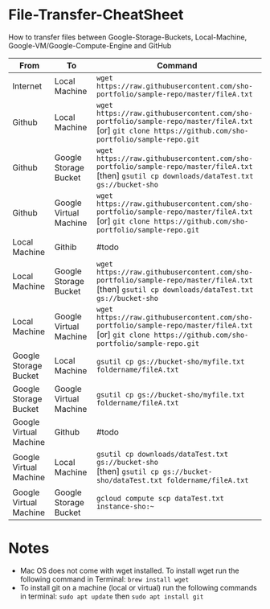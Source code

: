# File-Transfer-CheatSheet
How to transfer files between Google-Storage-Buckets, Local-Machine, Google-VM/Google-Compute-Engine and GitHub

| From                   | To                     | Command
| ---------------------- | ---------------------- | ---------------------------------------------------------------------------------------------------------------- 
| Internet               | Local Machine          | ```wget https://raw.githubusercontent.com/sho-portfolio/sample-repo/master/fileA.txt```    
| Github                 | Local Machine          | ```wget https://raw.githubusercontent.com/sho-portfolio/sample-repo/master/fileA.txt``` <br/> [or] ```git clone https://github.com/sho-portfolio/sample-repo.git```                                                                                                              
| Github                 | Google Storage Bucket  | ```wget https://raw.githubusercontent.com/sho-portfolio/sample-repo/master/fileA.txt``` <br/>[then] ```gsutil cp downloads/dataTest.txt gs://bucket-sho```                                            
| Github                 | Google Virtual Machine | ```wget https://raw.githubusercontent.com/sho-portfolio/sample-repo/master/fileA.txt``` <br/>[or] ```git clone https://github.com/sho-portfolio/sample-repo.git```                    
| Local Machine          | Githib                 | #todo
| Local Machine          | Google Storage Bucket  | ```wget https://raw.githubusercontent.com/sho-portfolio/sample-repo/master/fileA.txt``` <br/>[then] ```gsutil cp downloads/dataTest.txt gs://bucket-sho```
| Local Machine          | Google Virtual Machine | ```wget https://raw.githubusercontent.com/sho-portfolio/sample-repo/master/fileA.txt``` <br/>[or] ```git clone https://github.com/sho-portfolio/sample-repo.git```
| Google Storage Bucket  | Local Machine          | ```gsutil cp gs://bucket-sho/myfile.txt foldername/fileA.txt``` 
| Google Storage Bucket  | Google Virtual Machine | ```gsutil cp gs://bucket-sho/myfile.txt foldername/fileA.txt```
| Google Virtual Machine | Github                 | #todo
| Google Virtual Machine | Local Machine          | ```gsutil cp downloads/dataTest.txt gs://bucket-sho``` <br/> [then] ```gsutil cp gs://bucket-sho/dataTest.txt foldername/fileA.txt```
| Google Virtual Machine | Google Storage Bucket  | ```gcloud compute scp dataTest.txt instance-sho:~```


# Notes
* Mac OS does not come with wget installed.  To install wget run the following command in Terminal: ```brew install wget```
* To install git on a machine (local or virtual) run the following commands in terminal: ```sudo apt update``` then 
```sudo apt install git```
